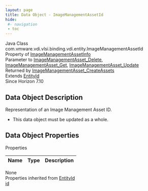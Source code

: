 ```yaml
---
layout: page
title: Data Object - ImageManagementAssetId
hide:
 #- navigation
 - toc
---
```


  
  
  



Java Class
    com.vmware.vdi.vlsi.binding.vdi.entity.ImageManagementAssetId  
Property of
     [ImageManagementAssetInfo](vdi.utils.imagemanagement.ImageManagementAsset.ImageManagementAssetInfo.md#field_detail)  
Parameter to
     [ImageManagementAsset_Delete](vdi.utils.imagemanagement.ImageManagementAsset.md#delete), [ImageManagementAsset_Get](vdi.utils.imagemanagement.ImageManagementAsset.md#get), [ImageManagementAsset_Update](vdi.utils.imagemanagement.ImageManagementAsset.md#update)  
Returned by
     [ImageManagementAsset_CreateAssets](vdi.utils.imagemanagement.ImageManagementAsset.md#createAssets)  
Extends
     [EntityId](vdi.EntityId.md)  
Since 
    Horizon 7.10

## Data Object Description 

Representation of an Image Management Asset ID. 

  * This data object must be updated as a whole.



## Data Object Properties

Properties

Name |  Type |  Description   
---|---|---  
None  
Properties inherited from [EntityId](vdi.EntityId.md)  
[id](vdi.EntityId.md#id)  
  
  
 
  
  

